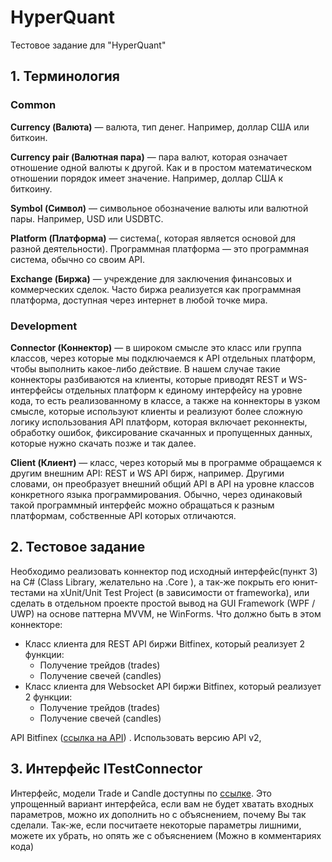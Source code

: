 # HyperQuant
Тестовое задание для "HyperQuant"

## 1. Терминология
### Common

**Currency (Валюта)** — валюта, тип денег. Например, доллар США или биткоин.

**Currency pair (Валютная пара)** — пара валют, которая означает отношение одной валюты к другой. Как и в простом математическом отношении порядок имеет значение. Например, доллар США к биткоину.

**Symbol (Символ)** — символьное обозначение валюты или валютной пары. Например, USD или USDBTC.

**Platform (Платформа)** — система(, которая является основой для разной деятельности). Программная платформа — это программная система, обычно со своим API.

**Exchange (Биржа)** — учреждение для заключения финансовых и коммерческих сделок. Часто биржа реализуется как программная платформа, доступная через интернет в любой точке мира.
### Development

**Connector (Коннектор)** — в широком смысле это класс или группа классов, через которые мы подключаемся к API отдельных платформ, чтобы выполнить какое-либо действие. В нашем случае такие коннекторы разбиваются на клиенты, которые приводят REST и WS-интерфейсы отдельных платформ к единому интерфейсу на уровне кода, то есть реализованному в классе, а также на коннекторы в узком смысле, которые используют клиенты и реализуют более сложную логику использования API платформ, которая включает реконнекты, обработку ошибок, фиксирование скачанных и пропущенных данных, которые нужно скачать позже и так далее.

**Client (Клиент)** — класс, через который мы в программе обращаемся к другим внешним API: REST и WS API бирж, например. Другими словами, он преобразует внешний общий API в API на уровне классов конкретного языка программирования. Обычно, через одинаковый такой программный интерфейс можно обращаться к разным платформам, собственные API которых отличаются.

## 2. Тестовое задание

Необходимо реализовать коннектор под исходный интерфейс(пункт 3) на C# (Class Library, желательно на .Core ), а так-же покрыть его юнит-тестами на xUnit/Unit Test Project (в зависимости от frameworka),  или сделать в отдельном проекте простой вывод на GUI Framework (WPF / UWP) на основе паттерна MVVM, не WinForms. 
Что должно быть в этом коннекторе:

* Класс клиента для REST API  биржи Bitfinex, который реализует 2 функции:
  * Получение трейдов (trades) 
  * Получение свечей (candles) 
* Класс клиента для Websocket API  биржи Bitfinex, который реализует 2 функции:
  * Получение трейдов (trades)
  * Получение свечей (candles)

API Bitfinex ([ссылка на API](https://docs.bitfinex.com/v2/docs)) . Использовать версию API v2,
## 3. Интерфейс ITestConnector

Интерфейс, модели Trade и Candle доступны по [ссылке](https://drive.google.com/open?id=1anniFh4qyAoFjoCu6IK3LSLFpyOc9wtP). Это упрощенный вариант интерфейса, если вам не будет хватать входных параметров, можно их дополнить но с объяснением, почему Вы так сделали.
Так-же, если посчитаете некоторые параметры лишними, можете их убрать, но опять же с объяснением (Можно в комментариях кода)
